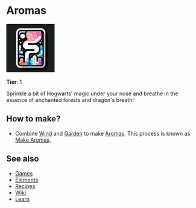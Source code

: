# Aromas

![](../images/item.aromas.png)

**Tier**: 1

Sprinkle a bit of Hogwarts' magic under your nose and breathe in the essence of enchanted forests and dragon's breath!

## How to make?

* Combine [Wind](/wiki/elements/wind) and [Garden](/wiki/elements/garden) to make [Aromas](/wiki/elements/aromas). This process is known as [Make Aromas](/wiki/recipes/make-aromas).

## See also

* [Games](/wiki/games)
* [Elements](/wiki/elements)
* [Recipes](/wiki/recipes)
* [Wiki](/wiki/index)
* [Learn](/learn/index)